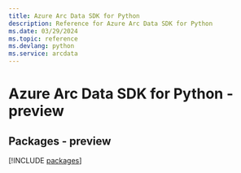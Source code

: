 ```yaml
---
title: Azure Arc Data SDK for Python
description: Reference for Azure Arc Data SDK for Python
ms.date: 03/29/2024
ms.topic: reference
ms.devlang: python
ms.service: arcdata
---
```

# Azure Arc Data SDK for Python - preview
## Packages - preview
[!INCLUDE [packages](arc-data-index.md)]